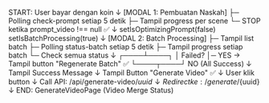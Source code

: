 START: User bayar dengan koin
↓
[MODAL 1: Pembuatan Naskah]
├─ Polling check-prompt setiap 5 detik
├─ Tampil progress per scene
└─ STOP ketika prompt_video !== null ✅
↓
setIsOptimizingPrompt(false)
setIsBatchProcessing(true)
↓
[MODAL 2: Batch Processing]
├─ Tampil list batch
├─ Polling status-batch setiap 5 detik
├─ Tampil progress setiap batch
└─ Check semua status
↓
┌────┴────┐
│ Failed? │─ YES → Tampil button "Regenerate Batch" ✅
└────┬────┘
NO (All Success)
↓
Tampil Success Message
↓
Tampil Button "Generate Video" ✅
↓
User klik button
↓
Call API: /api/generate-video/${uuid}
        ↓
  Redirect ke: /generate/${uuid}
↓
END: GenerateVideoPage (Video Merge Status)
